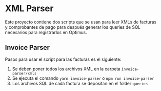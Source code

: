 # XML Parser

Este proyecto contiene dos scripts que se usan para leer XMLs de facturas y comprobantes de pago para después generar los queries de SQL necesarios para registrarlos en Optimus.

## Invoice Parser

Pasos para usar el script para las facturas es el siguiente:

1. Se deben poner todos los archivos XML en la carpeta `invoice-parser/xmls`
2. Se ejecuta el comando `yarn invoice-parser` o `npm run invoice-parser`
3. Los archivos SQL de cada factura se depositan en el folder `queries`
